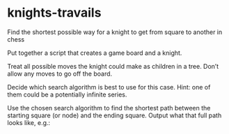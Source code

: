 # knights-travails
Find the shortest possible way for a knight to get from square to another in chess

Put together a script that creates a game board and a knight.

Treat all possible moves the knight could make as children in a tree. Don’t allow any moves to go off the board.

Decide which search algorithm is best to use for this case. Hint: one of them could be a potentially infinite series.

Use the chosen search algorithm to find the shortest path between the starting square (or node) and the ending square. Output what that full path looks like, e.g.: